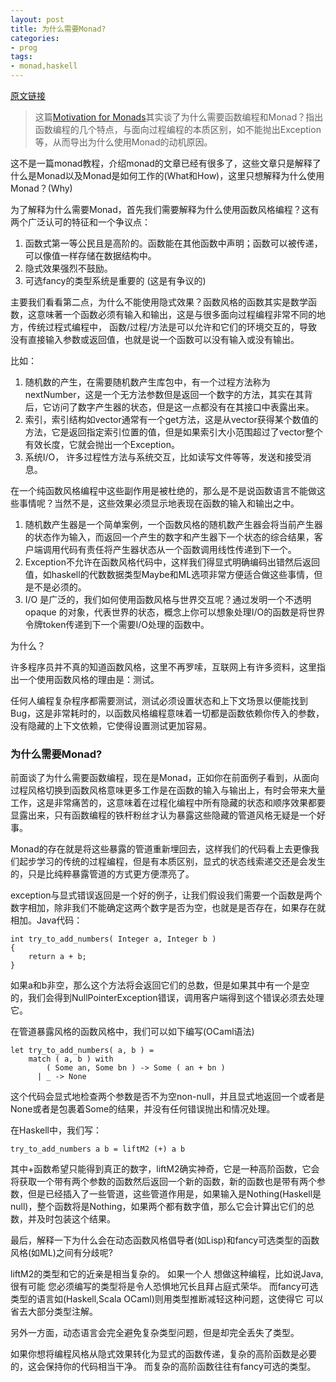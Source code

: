 ```yaml
---
layout: post
title: 为什么需要Monad?
categories:
- prog
tags:
- monad,haskell
---
```


[原文链接](http://www.jdon.com/46884)

> 这篇[Motivation for Monads](http://cs.coloradocollege.edu/~bylvisaker/MonadMotivation/)其实谈了为什么需要函数编程和Monad？指出函数编程的几个特点，与面向过程编程的本质区别，如不能抛出Exception等，从而导出为什么使用Monad的动机原因。

这不是一篇monad教程，介绍monad的文章已经有很多了，这些文章只是解释了什么是Monad以及Monad是如何工作的(What和How)，这里只想解释为什么使用Monad？(Why)

为了解释为什么需要Monad，首先我们需要解释为什么使用函数风格编程？这有两个广泛认可的特征和一个争议点：

1. 函数式第一等公民且是高阶的。函数能在其他函数中声明；函数可以被传递，可以像值一样存储在数据结构中。
2. 隐式效果强烈不鼓励。
3. 可选fancy的类型系统是重要的 (这是有争议的)

主要我们看看第二点，为什么不能使用隐式效果？函数风格的函数其实是数学函数，这意味著一个函数必须有输入和输出，这是与很多面向过程编程非常不同的地方，传统过程式编程中， 函数/过程/方法是可以允许和它们的环境交互的，导致没有直接输入参数或返回值，也就是说一个函数可以没有输入或没有输出。

比如：

1. 随机数的产生，在需要随机数产生库包中，有一个过程方法称为nextNumber，这是一个无方法参数但是返回一个数字的方法，其实在其背后，它访问了数字产生器的状态，但是这一点都没有在其接口中表露出来。
2. 索引，索引结构如vector通常有一个get方法，这是从vector获得某个数值的方法，它是返回指定索引位置的值，但是如果索引大小范围超过了vector整个有效长度，它就会抛出一个Exception。
3. 系统I/O， 许多过程性方法与系统交互，比如读写文件等等，发送和接受消息。

在一个纯函数风格编程中这些副作用是被杜绝的，那么是不是说函数语言不能做这些事情呢？当然不是，这些效果必须显示地表现在函数的输入和输出之中。

1. 随机数产生器是一个简单案例，一个函数风格的随机数产生器会将当前产生器的状态作为输入，而返回一个产生的数字和产生器下一个状态的综合结果，客户端调用代码有责任将产生器状态从一个函数调用线性传递到下一个。
2. Exception不允许在函数风格代码中，这样我们得显式明确编码出错然后返回值，如haskell的代数数据类型Maybe和ML选项非常方便适合做这些事情，但是不是必须的。
3. I/O 是广泛的，我们如何使用函数风格与世界交互呢？通过发明一个不透明opaque 的对象，代表世界的状态，概念上你可以想象处理I/O的函数是将世界令牌token传递到下一个需要I/O处理的函数中。

为什么？

许多程序员并不真的知道函数风格，这里不再罗嗦，互联网上有许多资料，这里指出一个使用函数风格的理由是：测试。

任何人编程复杂程序都需要测试，测试必须设置状态和上下文场景以便能找到Bug，这是非常耗时的，以函数风格编程意味着一切都是函数依赖你传入的参数，没有隐藏的上下文依赖，它使得设置测试更加容易。

### 为什么需要Monad?

前面谈了为什么需要函数编程，现在是Monad，正如你在前面例子看到，从面向过程风格切换到函数风格意味更多工作是在函数的输入与输出上，有时会带来大量工作，这是非常痛苦的，这意味着在过程化编程中所有隐藏的状态和顺序效果都要显露出来，只有函数编程的铁杆粉丝才认为暴露这些隐藏的管道风格无疑是一个好事。

Monad的存在就是将这些暴露的管道重新埋回去，这样我们的代码看上去更像我们起步学习的传统的过程编程，但是有本质区别，显式的状态线索递交还是会发生的，只是比纯粹暴露管道的方式更方便漂亮了。

exception与显式错误返回是一个好的例子，让我们假设我们需要一个函数是两个数字相加，除非我们不能确定这两个数字是否为空，也就是是否存在，如果存在就相加。Java代码：

```
int try_to_add_numbers( Integer a, Integer b )
{
    return a + b;
}
```

如果a和b非空，那么这个方法将会返回它们的总数，但是如果其中有一个是空的，我们会得到NullPointerException错误，调用客户端得到这个错误必须去处理它。

在管道暴露风格的函数风格中，我们可以如下编写(OCaml语法)

```
let try_to_add_numbers( a, b ) =
    match ( a, b ) with
        ( Some an, Some bn ) -> Some ( an + bn )
      | _ -> None
```

这个代码会显式地检查两个参数是否不为空non-null，并且显式地返回一个或者是None或者是包裹着Some的结果，并没有任何错误抛出和情况处理。

在Haskell中，我们写：

```
try_to_add_numbers a b = liftM2 (+) a b
```

其中+函数希望只能得到真正的数字，liftM2确实神奇，它是一种高阶函数，它会将获取一个带有两个参数的函数然后返回一个新的函数，新的函数也是带有两个参数，但是已经插入了一些管道，这些管道作用是，如果输入是Nothing(Haskell是null)，整个函数将是Nothing，如果两个都有数字值，那么它会计算出它们的总数，并及时包装这个结果。

最后，解释一下为什么会在动态函数风格倡导者(如Lisp)和fancy可选类型的函数风格(如ML)之间有分歧呢?

liftM2的类型和它的近亲是相当复杂的。 如果一个人 想做这种编程，比如说Java,很有可能 您必须编写的类型将是令人恐惧地冗长且拜占庭式荣华。 而fancy可选类型的语言如(Haskell,Scala OCaml)则用类型推断减轻这种问题，这使得它 可以省去大部分类型注解。

另外一方面，动态语言会完全避免复杂类型问题，但是却完全丢失了类型。

如果你想将编程风格从隐式效果转化为显式的函数传递，复杂的高阶函数是必要的，这会保持你的代码相当干净。 而复杂的高阶函数往往有fancy可选的类型。


